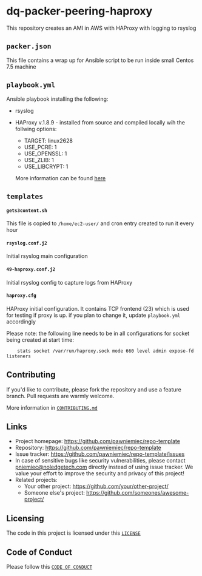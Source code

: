 # dq-packer-peering-haproxy
This repository creates an AMI in AWS with HAProxy with logging to rsyslog

## `packer.json`
This file contains a wrap up for Ansible script to be run inside small Centos 7.5 machine

## `playbook.yml`
Ansible playbook installing the following:
- rsyslog
- HAProxy v.1.8.9 - installed from source and compiled locally wih the follwing options:
    - TARGET: linux2628
    - USE_PCRE: 1
    - USE_OPENSSL: 1
    - USE_ZLIB: 1
    - USE_LIBCRYPT: 1

    More information can be found [here](https://github.com/joyent/haproxy-1.8/blob/master/Makefile)

## `templates`

#### `gets3content.sh`
This file is copied to `/home/ec2-user/` and cron entry created to run it every hour

#### `rsyslog.conf.j2`
Initial rsyslog main configuration

#### `49-haproxy.conf.j2`
Initial rsyslog config to capture logs from HAProxy

#### `haproxy.cfg`
HAProxy initial configuration. It contains TCP frontend (23) which is used for testing if proxy is up.
if you plan to change it, update `playbook.yml` accordingly

Please note: the following line needs to be in all configurations for socket being created at start time:
```
    stats socket /var/run/haproxy.sock mode 660 level admin expose-fd listeners
```



## Contributing

If you'd like to contribute, please fork the repository and use a feature
branch. Pull requests are warmly welcome.

More information in [`CONTRIBUTING.md`](./CONTRIBUTING.md)

## Links

- Project homepage: https://github.com/pawniemiec/repo-template
- Repository: https://github.com/pawniemiec/repo-template
- Issue tracker: https://github.com/pawniemiec/repo-template/issues
- In case of sensitive bugs like security vulnerabilities, please contact 
    pniemiec@noledgetech.com directly instead of using issue tracker. 
    We value your effort to improve the security and privacy of this project!
- Related projects:
  - Your other project: https://github.com/your/other-project/
  - Someone else's project: https://github.com/someones/awesome-project/

## Licensing
The code in this project is licensed under this [`LICENSE`](./LICENSE.md)

## Code of Conduct
Please follow this [`CODE OF CONDUCT`](./CODE_OF_CONDUCT.md)
